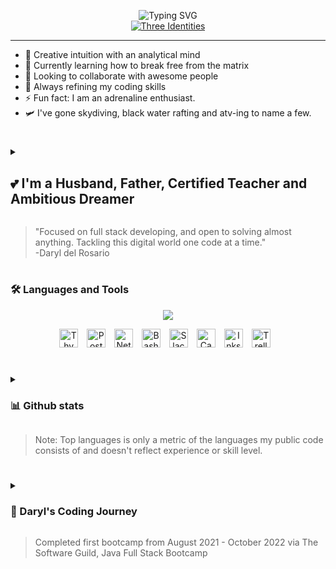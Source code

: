 <p align="center">
    <!-- Typing SVG by DenverCoder1 - https://github.com/DenverCoder1/readme-typing-svg -->
    <img src="https://readme-typing-svg.demolab.com?font=Fira+Code&weight=500&size=22&duration=1&pause=11111&color=F77102&center=true&vCenter=true&width=435&height=30&lines=Daryl+del+Rosario" alt="Typing SVG" /><br>
    <a href="https://git.io/typing-svg">
        <img src="https://readme-typing-svg.demolab.com?font=Fira+Code&weight=500&size=33&duration=2222&pause=222&color=F77102&center=true&vCenter=true&width=435&lines=Full+Stack+Developer;Life+Long+Learner;Experienced+Go+Getter" alt="Three Identities" />
    </a><br>
</p>   

---   

- 🔭 Creative intuition with an analytical mind
- 🌱 Currently learning how to break free from the matrix
- 👯 Looking to collaborate with awesome people
- 🥅 Always refining my coding skills
- ⚡ Fun fact: I am an adrenaline enthusiast. 
- 🛩️ I've gone skydiving, black water rafting and atv-ing to name a few.

#   

<details>
    <summary><h2>💕 I'm a Husband, Father, Certified Teacher and Ambitious Dreamer</h2></summary>

I've been living, learning and experiencing this world from breathing to crawling, from trades to acting, and from cooking to staffing since 1986. My decisions and actions have brought me to this point in time where programming, coding, and problem solving have become an addiction and obession of mine. All this has led me to embark on a journey into becoming a `Digital Blacksmith`.
</details>    

> "Focused on full stack developing, and open to solving almost anything. Tackling this digital world one code at a time."   
> -Daryl del Rosario   

#

### 🛠️ Languages and Tools   

<p align="center">
    <a href="https://skillicons.dev">
        <img src="https://skillicons.dev/icons?i=html,css,js,git,github,bootstrap,java,spring,mysql,jquery,md,vscode&theme=dark&perline=22">
    </a>
</p>   

<p align="center">
    <img alt="Thymeleaf" width="30px" style="padding-right:10px;" src="https://cdn.simpleicons.org/thymeleaf/hotpink">
    <img alt="Postman" width="30px" style="padding-right:10px;" src="https://cdn.simpleicons.org/postman">
    <img alt="Netbeans" width="30px" style="padding-right:10px;" src="https://cdn.simpleicons.org/apachenetbeanside/gray">
    <img alt="Bash" width="30px" style="padding-right:10px;" src="https://cdn.jsdelivr.net/gh/devicons/devicon/icons/bash/bash-original.svg">
    <img alt="Slack" width="30px" style="padding-right:10px;" src="https://cdn.jsdelivr.net/gh/devicons/devicon/icons/slack/slack-original.svg">
    <img alt="Canva" width="30px" style="padding-right:10px;" src="https://cdn.jsdelivr.net/gh/devicons/devicon/icons/canva/canva-original.svg">
    <img alt="Inkscape" width="30px" style="padding-right:10px;" src="https://cdn.jsdelivr.net/gh/devicons/devicon/icons/inkscape/inkscape-plain.svg">
    <img alt="Trello" width="30px" style="padding-right:10px;" src="https://cdn.jsdelivr.net/gh/devicons/devicon/icons/trello/trello-plain.svg"> 
</p>   

#   

<details>
    <summary><h3>📊 Github stats</h3></summary>
    <br>
    <p align="center">
        <img src="https://streak-stats.demolab.com/?user=daryldelrosario&theme=gruvbox_duo&border_radius=4.44" alt="Daryl del Rosario's streak">
    </p>
    <br> <!-- ERROR ON VERCEL PAGE: WILL UNCOMMENT WHEN FIXED 
    <p align="center">
        <img alt="Dary del Rosario's Github Stats" src="https://github-readme-stats.vercel.app/api/?username=daryldelrosario&show_icons=true&include_all_commits=true&count_private=true&theme=gruvbox" height="143px" style="padding-right:10px;">
        <img alt="Daryl del Rosario's Top Languages" src="https://github-readme-stats.vercel.app/api/top-langs/?username=daryldelrosario&langs_count=8&layout=compact&theme=gruvbox"height="143px">
    </p>
    <br>
    // https://github.com/ashutosh00710/github-readme-activity-graph -->
    ![GitHub stats](https://github-readme-stats.vercel.app/api?username=daryldelrosario&show_icons=true&theme=gotham)  
<br></br>
    <p align="center">
        <img alt="Daryl del Rosario's Activity Graph" src="https://github-readme-activity-graph.cyclic.app/graph?username=daryldelrosario&theme=github-compact">
    </p>

</details>   

> Note: Top languages is only a metric of the languages my public code consists of and doesn't reflect experience or skill level.

#   

<details>
    <summary><h3>👣 Daryl's Coding Journey</h3></summary>
<h2>✨ October 2022</h2>
<p>
Still working 10 - 12hr shifts from 4 - 6 days a week as a heavy lifting warehouse associate. The difference being that I've now graduated from The Software Guild with the Java Full Stack Bootcamp. Looking now to refine my skills while defining my path and preparing to change careers into a ...

<h3 align="center"><i>"Passionate full stack developer solving real world problems one code at a time."</i></h3>
</p>

<h2>✨ November 24 2021</h2>
<p>
Side note - gave birth to our first born son: <a href="https://www.instagram.com/p/CgHyTFLunYk/?utm_source=ig_web_copy_link">Clark Kent del Rosario.</a>
</p>

<h2>✨ August 2021</h2>
<p>
Still working 10 - 12hr shifts from 4 - 6 days a week. The only difference now is that I'm a heavy lifting warehouse associate <b>AND</b> I've embarked on my journey into becoming a full stack developer. 

<h3 align="center"><i>"This bootcamp was broken down into two (2) semesters with ten (10) milestones and an Intro to Web Development pre-requisite course. It is a one-year intensive bootcamp that covered ... "</i></h3>

Everything and anything from:
<ul>
    <li>Fundamentals - Git, GitHub, World Wide Web and the Internet
    <li>Front-End Development - HTML, CSS with Bootstrap, JavaScript
    <li>Object Oriented Programming - Java, MVC and Tiered Application Design Concenpts for CRUD Applications
    <li>Unit Testing - Stateless, Stateful with JUnit
    <li>Frameworks - Maven, Spring with Dependency Injections
    <li>Back-End Development - Relational Databases, MySQL, JdbcTemplate, JPA, Spring Boot with Thymeleaf, Spring MVC
    <li>REST Web Services via jQuery
    <li>Final Project - Spring Boot Full Stack Web App, <i>superherosightings</i>
</ul>
</p>

<h2>✨ September 2019</h2>
<p>
Started working 10 - 12hr shifts from 4 - 6 days a week as a warehouse associate. The duties were physically taxing, the work-days were long, and the work-weeks were never ending. My mind, body and soul were aching for a change. So I opted out to join their learning department and train new associates to do what I did.

<h3 align="center"><i>"Figured I'd put my teaching skillset to use. But my soul was asking for more."</i></h3>

Fortunately, my employer provided resources that allowed us to explore careers outside the warehouse setting. And with that I was introduced to the <b><i>Java Full Stack Bootcamp</i></b> provided by a company called <b><i>The Software Guild</i></b> through my employer.
</p>

</details>   

> Completed first bootcamp from August 2021 - October 2022 via The Software Guild, Java Full Stack Bootcamp